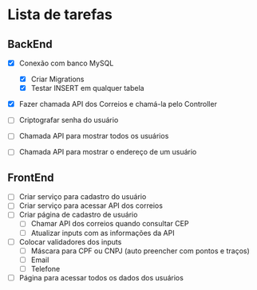 # Lista de tarefas
## BackEnd
- [x] Conexão com banco MySQL
  - [x] Criar Migrations
  - [x] Testar INSERT em qualquer tabela
- [x] Fazer chamada API dos Correios e chamá-la pelo Controller
- [ ] Criptografar senha do usuário
- [ ] Chamada API para mostrar todos os usuários
- [ ] Chamada API para mostrar o endereço de um usuário
 

## FrontEnd
- [ ] Criar serviço para cadastro do usuário
- [ ] Criar serviço para acessar API dos correios
- [ ] Criar página de cadastro de usuário
  - [ ] Chamar API dos correios quando consultar CEP
  - [ ] Atualizar inputs com as informações da API
- [ ] Colocar validadores dos inputs
  - [ ] Máscara para CPF ou CNPJ (auto preencher com pontos e traços)
  - [ ] Email
  - [ ] Telefone
- [ ] Página para acessar todos os dados dos usuários
